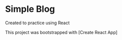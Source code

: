 # Simple Blog

Created to practice using React

This project was bootstrapped with [Create React App]
